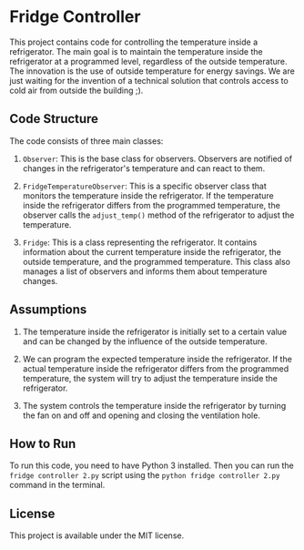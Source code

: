 # Fridge Controller

This project contains code for controlling the temperature inside a refrigerator. The main goal is to maintain the temperature inside the refrigerator at a programmed level, regardless of the outside temperature. The innovation is the use of outside temperature for energy savings. We are just waiting for the invention of a technical solution that controls access to cold air from outside the building ;).

## Code Structure

The code consists of three main classes:

1. `Observer`: This is the base class for observers. Observers are notified of changes in the refrigerator's temperature and can react to them.

2. `FridgeTemperatureObserver`: This is a specific observer class that monitors the temperature inside the refrigerator. If the temperature inside the refrigerator differs from the programmed temperature, the observer calls the `adjust_temp()` method of the refrigerator to adjust the temperature.

3. `Fridge`: This is a class representing the refrigerator. It contains information about the current temperature inside the refrigerator, the outside temperature, and the programmed temperature. This class also manages a list of observers and informs them about temperature changes.

## Assumptions

1. The temperature inside the refrigerator is initially set to a certain value and can be changed by the influence of the outside temperature.

2. We can program the expected temperature inside the refrigerator. If the actual temperature inside the refrigerator differs from the programmed temperature, the system will try to adjust the temperature inside the refrigerator.

3. The system controls the temperature inside the refrigerator by turning the fan on and off and opening and closing the ventilation hole.

## How to Run

To run this code, you need to have Python 3 installed. Then you can run the `fridge controller 2.py` script using the `python fridge controller 2.py` command in the terminal.

## License

This project is available under the MIT license.
